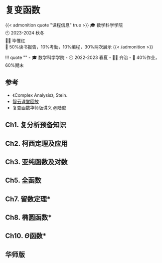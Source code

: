 # 复变函数


<!--more-->

{{< admonition quote "课程信息" true >}}
🎓 数学科学学院<br>
🕙 2023-2024 秋冬<br>
🧑‍🏫 毕惟红<br>
📝 50%读书报告，10%考勤，10%编程，30%两次展示
{{< /admonition >}}

!!! quote ""
    - 🎓 数学科学学院
    - 🕙 2022-2023 春夏
    - 🧑‍🏫 齐治
    - 📝 40%作业，60%期末


## 参考

- 《Complex Analysis》, Stein.
- [智云课堂回放](https://classroom.zju.edu.cn/coursedetail?course_id=47986&tenant_code=112)
- 复变函数华师版讲义 @陆俊


## Ch1. 复分析预备知识


## Ch2. 柯西定理及应用

## Ch3. 亚纯函数及对数

## Ch5. 全函数

## Ch7. 留数定理*

## Ch8. 椭圆函数*

## Ch10. $\Theta$函数*

## 华师版

